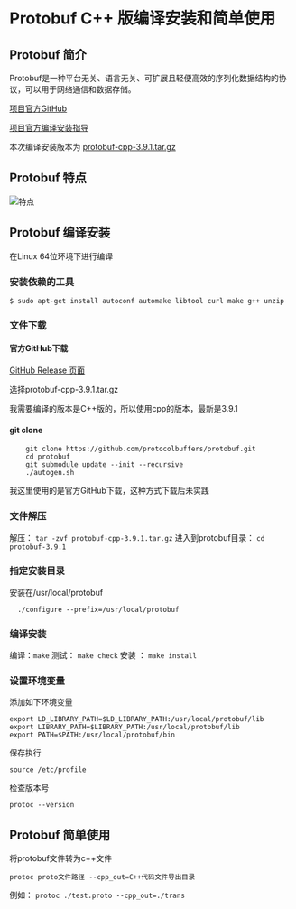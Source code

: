 ﻿# Protobuf C++ 版编译安装和简单使用
## Protobuf 简介
Protobuf是一种平台无关、语言无关、可扩展且轻便高效的序列化数据结构的协议，可以用于网络通信和数据存储。

[项目官方GitHub](https://github.com/protocolbuffers/protobuf)

[项目官方编译安装指导](https://github.com/protocolbuffers/protobuf/blob/master/src/README.md)

本次编译安装版本为 [protobuf-cpp-3.9.1.tar.gz](https://github.com/protocolbuffers/protobuf/releases/download/v3.9.1/protobuf-cpp-3.9.1.tar.gz)


## Protobuf 特点
![特点](https://img-blog.csdnimg.cn/2019081518380995.png?x-oss-process=image/watermark,type_ZmFuZ3poZW5naGVpdGk,shadow_10,text_aHR0cHM6Ly9ibG9nLmNzZG4ubmV0L2JhaWR1XzMyMjM3NzE5,size_16,color_FFFFFF,t_70)
## Protobuf 编译安装
在Linux 64位环境下进行编译

### 安装依赖的工具
```
$ sudo apt-get install autoconf automake libtool curl make g++ unzip
```

### 文件下载

#### 官方GitHub下载
[GitHub Release 页面](https://github.com/protocolbuffers/protobuf/releases)

选择protobuf-cpp-3.9.1.tar.gz

我需要编译的版本是C++版的，所以使用cpp的版本，最新是3.9.1

#### git clone

```
    git clone https://github.com/protocolbuffers/protobuf.git
    cd protobuf
    git submodule update --init --recursive
    ./autogen.sh
```
我这里使用的是官方GitHub下载，这种方式下载后未实践

### 文件解压
解压： `tar -zvf protobuf-cpp-3.9.1.tar.gz`
进入到protobuf目录： `cd protobuf-3.9.1`


### 指定安装目录
安装在/usr/local/protobuf
```
  ./configure --prefix=/usr/local/protobuf
```

### 编译安装

编译：`make`
测试： `make check`
安装 ： `make install`

### 设置环境变量
添加如下环境变量
```
export LD_LIBRARY_PATH=$LD_LIBRARY_PATH:/usr/local/protobuf/lib
export LIBRARY_PATH=$LIBRARY_PATH:/usr/local/protobuf/lib
export PATH=$PATH:/usr/local/protobuf/bin
```
保存执行

```
source /etc/profile
```
检查版本号
```
protoc --version
```

## Protobuf 简单使用
将protobuf文件转为c++文件 

```
protoc proto文件路径 --cpp_out=C++代码文件导出目录
```
例如： `protoc ./test.proto --cpp_out=./trans`

